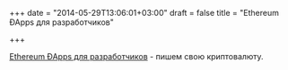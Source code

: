 +++
date = "2014-05-29T13:06:01+03:00"
draft = false
title = "Ethereum ÐApps для разработчиков"

+++

<p><a href="http://hidskes.com/blog/2014/05/21/ethereum-dapp-development-for-web-developers/">Ethereum &ETH;Apps для разработчиков</a> - пишем свою криптовалюту.</p>

